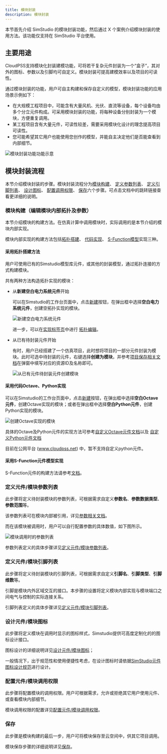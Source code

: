 ```yaml
---
title: 模块封装
description: 模块封装
---
```


本节首先介绍 SimStudio 的模块封装功能，然后通过 X 个案例介绍模块封装的使用方法。该功能仅支持在 SimStudio 平台使用。

## 主要用途

CloudPSS支持模块化封装建模功能，可将若干复杂元件封装为一个“盒子”，其对外的图标、参数以及引脚均可自定义。模块封装可提高建模效率以及项目的可读性。

通过模块封装的功能，用户可自主构建和保存自定义的模型，模块封装功能的应用场景示例如下：

- 在大规模工程项目中，可能含有大量风机、光伏、直流等设备，每个设备均由多个分立元件构成。可采用模块封装的功能，将每种设备分别封装为一个模块，方便重复调用。
- 某工程项目含有大量元件，可读性较差，需要采用模块化设计的理念提高项目可读性。
- 您可能希望其它用户也能使用您创作的模型，并能自主决定他们是否能查看到内部细节。

![模块封装功能功能示意](./nested.png)

## 模块封装流程

本节介绍模块封装的步骤。模块封装流程分为[模块构建](#模块构建编辑模块内部拓扑及参数)、 [定义参数列表](#定义元件模块参数列表)、 [定义引脚列表](#定义元件模块引脚列表)、 [设计图标](#设计元件模块图标)、 [配置调用权限](#配置元件模块调用权限)、 [保存](#保存)六个步骤。可点击文档中的跳转链接查看更详细的说明。

### 模块构建（编辑模块内部拓扑及参数）

本节介绍模块的构建方法。在仿真计算中调用模块时，实际调用的是本节介绍的模块内部实现。

模块内部实现的构建方法包括[拓扑搭建](#采用拓扑搭建方法)、 [代码实现](#采用代码octavepython实现)、 [S-Function模型](#采用s-function元件模型实现)实现三种。

#### 采用拓扑搭建方法
用户可使用已有的Simstudio模型库元件，或其他的封装模型，通过拓扑连接的方式构建模块。

共有两种方法构造拓扑实现的模块：

- 从**新建空白电力系统元件**开始

    可以在Simstudio的工作台页面中，点击[新建](../../40-workbench/10-toolbar/index.md#新建)按钮，在弹出框中选择**空白电力系统元件**，创建空拓扑实现的模块。

    ![新建空白电力系统元件](./blank-component.png)

    进一步，可以在[实现标签页](../../40-workbench/20-function-zone/30-design-tab/index.md)中进行 [拓扑编辑](../../40-workbench/20-function-zone/30-design-tab/20-topology-editing/index.md)。

- 从已有待封装元件开始
    
    有时，用户已经搭建了一个仿真项目，此时想将项目的一部分元件封装为模块。此时可选中待封装的元件，右键选择**创建为模块**，并参考[项目保存相关文档](../../40-workbench/10-toolbar/index.md#另存为)在弹窗中填写对应的资源ID及名称即可。

    ![从已有元件待封装元件创建模块](./create-by-exist.png)

#### 采用代码Octave、Python实现

可以在Simstudio的工作台页面中，点击[新建](../../40-workbench/10-toolbar/index.md#新建)按钮，在弹出框中选择**空白Octave元件**，创建Octave实现的模块；或者在弹出框中选择**空白Python元件**，创建Python实现的模块。

![创建Octave实现的模块](./create-octave.png)

具体的Octave及Python元件的实现方法可参考[自定义Octave元件文档](../../../../20-emtlab/50-emts/50-user-defined/10-octave-control/index.md)以及 [自定义Python元件文档](../../../../20-emtlab/50-emts/50-user-defined/20-python-control/index.md)

目前在公网平台 (www.cloudpss.net) 中，暂不支持自定义python元件。

#### 采用S-Function元件模型实现

S-Function元件的构建方法请参考[文档](../../../../20-emtlab/50-emts/50-user-defined/30-s-function-control/index.md)。

### 定义元件/模块参数列表

此步骤将定义待封装模块的参数列表，可根据需求自定义**参数名**、**参数数据类型**、**参数范围**等。

该参数列表可在模块内部被引用，详见[参数相关文档](../10-params-variables-pins/index.md#参数)。

而在该模块被调用时，用户可以自行配置参数的具体数值，如下图所示。

![模块调用时的参数列表](./parameter-config.png)

参数列表定义的具体步骤详见[定义元件/模块参数列表](./10-define-module-param-list/index.md)。

### 定义元件/模块引脚列表

此步骤将定义待封装模块的引脚列表，可根据需求自定义**引脚名**、**引脚类型**、**引脚维数**等。

引脚是模块内外区域交互的接口。本步骤的设置将定义模块内部实现与模块端口之间电气与控制的实际连接关系。

引脚列表定义的具体步骤详见[定义元件/模块引脚列表](./20-define-module-pin-list/index.md)。

### 设计元件/模块图标

此步骤将定义模块在调用时显示的图标样式，Simstudio提供可高度定制化的的图标设计接口。

图标设计的详细说明详见[设计元件/模块图标](./30-design-module-icon/index.md)；

一般情况下，出于规范性和使用便捷性考虑，在设计图标时请依据[SimStudio元件图标设计规范](./30-design-module-icon/70-simstudio-icon-guideline/index.md)进行设计。

### 配置元件/模块调用权限

此步骤将配置模块的调用权限。用户可根据需求，允许或拒绝其它用户使用元件、或查看模块内部细节。

模块调用权限的配置详见[配置元件/模块调用权限](./40-module-permission-config/index.md)。

### 保存

此步骤是模块构建的最后一步，用户可将模块保存至云空间中，供其它项目调用。

模块保存步骤的详细说明详见[保存](./50-save/index.md)。
